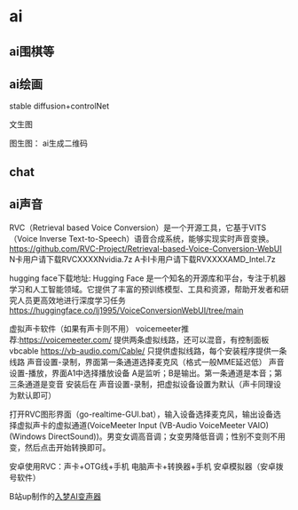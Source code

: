 # ai

## ai围棋等

## ai绘画

stable diffusion+controlNet

文生图

图生图：
ai生成二维码

## chat

## ai声音

RVC（Retrieval based Voice Conversion）是一个开源工具，它基于VITS（Voice Inverse Text-to-Speech）语音合成系统，能够实现实时声音变换。
https://github.com/RVC-Project/Retrieval-based-Voice-Conversion-WebUI
N卡用户请下载RVCXXXXNvidia.7z
A卡I卡用户请下载RVXXXXAMD_Intel.7z

hugging face下载地址: 
Hugging Face 是一个知名的开源库和平台，专注于机器学习和人工智能领域。它提供了丰富的预训练模型、工具和资源，帮助开发者和研究人员更高效地进行深度学习任务 
https://huggingface.co/lj1995/VoiceConversionWebUI/tree/main  

虚拟声卡软件（如果有声卡则不用）
voicemeeter推荐:https://voicemeeter.com/ 提供两条虚拟线路，还可以混音，有控制面板
vbcable https://vb-audio.com/Cable/ 只提供虚拟线路，每个安装程序提供一条线路
声音设置-录制，界面第一条通道选择麦克风（格式一般MME延迟低）
声音设置-播放，界面A1中选择播放设备
A是监听；B是输出。第一条通道是本音；第三条通道是变音
安装后在 声音设置-录制，把虚拟设备设置为默认（声卡同理设为默认即可）

打开RVC图形界面（go-realtime-GUI.bat），输入设备选择麦克风，输出设备选择虚拟声卡的虚拟通道(VoiceMeeter Input (VB-Audio VoiceMeeter VAIO) (Windows DirectSound))。男变女调高音调；女变男降低音调；性别不变则不用变，然后点击开始转换即可。

安卓使用RVC：声卡+OTG线+手机
电脑声卡+转换器+手机
安卓模拟器（安卓拨号软件）

B站up制作的[入梦AI变声器](https://rmsys.top/AI.html)